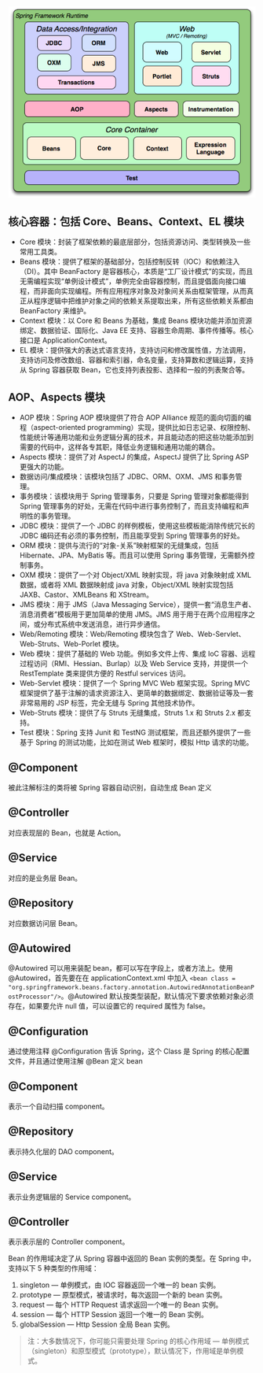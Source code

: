 ![image](img/pic13.png)

## 核心容器：包括 Core、Beans、Context、EL 模块

- Core 模块：封装了框架依赖的最底层部分，包括资源访问、类型转换及一些常用工具类。
- Beans 模块：提供了框架的基础部分，包括控制反转（IOC）和依赖注入（DI）。其中 BeanFactory
  是容器核心，本质是“工厂设计模式”的实现，而且无需编程实现“单例设计模式”，单例完全由容器控制，而且提倡面向接口编程，而非面向实现编程。所有应用程序对象及对象间关系由框架管理，从而真正从程序逻辑中把维护对象之间的依赖关系提取出来，所有这些依赖关系都由
  BeanFactory 来维护。
- Context 模块：以 Core 和 Beans 为基础，集成 Beans 模块功能并添加资源绑定、数据验证、国际化、Java EE 支持、容器生命周期、事件传播等。核心接口是
  ApplicationContext。
- EL 模块：提供强大的表达式语言支持，支持访问和修改属性值，方法调用，支持访问及修改数组、容器和索引器，命名变量，支持算数和逻辑运算，支持从
  Spring 容器获取 Bean，它也支持列表投影、选择和一般的列表聚合等。

## AOP、Aspects 模块

- AOP 模块：Spring AOP 模块提供了符合 AOP Alliance 规范的面向切面的编程（aspect-oriented
  programming）实现，提供比如日志记录、权限控制、性能统计等通用功能和业务逻辑分离的技术，并且能动态的把这些功能添加到需要的代码中，这样各专其职，降低业务逻辑和通用功能的耦合。
- Aspects 模块：提供了对 AspectJ 的集成，AspectJ 提供了比 Spring ASP 更强大的功能。
- 数据访问/集成模块：该模块包括了 JDBC、ORM、OXM、JMS 和事务管理。
- 事务模块：该模块用于 Spring 管理事务，只要是 Spring 管理对象都能得到 Spring 管理事务的好处，无需在代码中进行事务控制了，而且支持编程和声明性的事务管理。
- JDBC 模块：提供了一个 JDBC 的样例模板，使用这些模板能消除传统冗长的 JDBC 编码还有必须的事务控制，而且能享受到 Spring
  管理事务的好处。
- ORM 模块：提供与流行的“对象-关系”映射框架的无缝集成，包括 Hibernate、JPA、MyBatis 等。而且可以使用 Spring 事务管理，无需额外控制事务。
- OXM 模块：提供了一个对 Object/XML 映射实现，将 java 对象映射成 XML 数据，或者将 XML 数据映射成 java 对象，Object/XML
  映射实现包括 JAXB、Castor、XMLBeans 和 XStream。
- JMS 模块：用于 JMS（Java Messaging Service），提供一套“消息生产者、消息消费者”模板用于更加简单的使用 JMS。JMS
  用于用于在两个应用程序之间，或分布式系统中发送消息，进行异步通信。
- Web/Remoting 模块：Web/Remoting 模块包含了 Web、Web-Servlet、Web-Struts、Web-Porlet 模块。
- Web 模块：提供了基础的 Web 功能。例如多文件上传、集成 IoC 容器、远程过程访问（RMI、Hessian、Burlap）以及 Web Service 支持，并提供一个
  RestTemplate 类来提供方便的 Restful services 访问。
- Web-Servlet 模块：提供了一个 Spring MVC Web 框架实现。Spring MVC 框架提供了基于注解的请求资源注入、更简单的数据绑定、数据验证等及一套非常易用的
  JSP 标签，完全无缝与 Spring 其他技术协作。
- Web-Struts 模块：提供了与 Struts 无缝集成，Struts 1.x 和 Struts 2.x 都支持。
- Test 模块：Spring 支持 Junit 和 TestNG 测试框架，而且还额外提供了一些基于 Spring 的测试功能，比如在测试 Web 框架时，模拟
  Http 请求的功能。

## @Component

被此注解标注的类将被 Spring 容器自动识别，自动生成 Bean 定义

## @Controller

对应表现层的 Bean，也就是 Action。

## @Service

对应的是业务层 Bean。

## @Repository

对应数据访问层 Bean。

## @Autowired

@Autowired 可以用来装配 bean，都可以写在字段上，或者方法上。使用 @Autowired，首先要在在 applicationContext.xml
中加入 `<bean class = "org.springframework.beans.factory.annotation.AutowiredAnnotationBeanPostProcessor"/>`。@Autowired
默认按类型装配，默认情况下要求依赖对象必须存在，如果要允许 null 值，可以设置它的 required 属性为 false。

## @Configuration

通过使用注释 @Configuration 告诉 Spring，这个 Class 是 Spring 的核心配置文件，并且通过使用注解 @Bean 定义 bean

## @Component

表示一个自动扫描 component。

## @Repository

表示持久化层的 DAO component。

## @Service

表示业务逻辑层的 Service component。

## @Controller

表示表示层的 Controller component。

Bean 的作用域决定了从 Spring 容器中返回的 Bean 实例的类型。在 Spring 中，支持以下 5 种类型的作用域：

1. singleton — 单例模式，由 IOC 容器返回一个唯一的 bean 实例。
2. prototype — 原型模式，被请求时，每次返回一个新的 bean 实例。
3. request — 每个 HTTP Request 请求返回一个唯一的 Bean 实例。
4. session — 每个 HTTP Session 返回一个唯一的 Bean 实例。
5. globalSession — Http Session 全局 Bean 实例。

> 注：大多数情况下，你可能只需要处理 Spring 的核心作用域 — 单例模式（singleton）和原型模式（prototype），默认情况下，作用域是单例模式。
